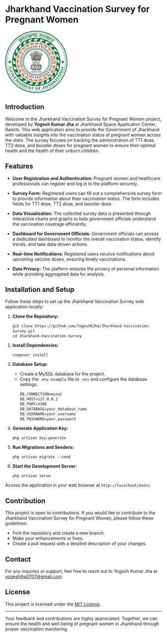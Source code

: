# Jharkhand Vaccination Survey for Pregnant Women



![Jharkhand Government Logo](assets/img/logo1.png)


## Introduction

Welcome to the Jharkhand Vaccination Survey for Pregnant Women project, developed by **Yogesh Kumar Jha** at Jharkhand Space Application Center, Ranchi. This web application aims to provide the Government of Jharkhand with valuable insights into the vaccination status of pregnant women across the state. The survey focuses on tracking the administration of TT1 dose, TT2 dose, and booster doses for pregnant women to ensure their optimal health and the health of their unborn children.

## Features

- **User Registration and Authentication:** Pregnant women and healthcare professionals can register and log in to the platform securely.

- **Survey Form:** Registered users can fill out a comprehensive survey form to provide information about their vaccination status. The form includes fields for TT1 dose, TT2 dose, and booster dose.

- **Data Visualization:** The collected survey data is presented through interactive charts and graphs to help government officials understand the vaccination coverage efficiently.

- **Dashboard for Government Officials:** Government officials can access a dedicated dashboard to monitor the overall vaccination status, identify trends, and take data-driven actions.

- **Real-time Notifications:** Registered users receive notifications about upcoming vaccine doses, ensuring timely vaccinations.

- **Data Privacy:** The platform ensures the privacy of personal information while providing aggregated data for analysis.

## Installation and Setup

Follow these steps to set up the Jharkhand Vaccination Survey web application locally:

1. **Clone the Repository:**
   ```
   git clone https://github.com/YogeshKJha/Jharkhand-Vaccination-Survey.git
   cd Jharkhand-Vaccination-Survey
   ```

2. **Install Dependencies:**
   ```
   composer install
   ```

3. **Database Setup:**
   - Create a MySQL database for the project.
   - Copy the `.env.example` file to `.env` and configure the database settings:
     ```
     DB_CONNECTION=mysql
     DB_HOST=127.0.0.1
     DB_PORT=3306
     DB_DATABASE=your_database_name
     DB_USERNAME=your_username
     DB_PASSWORD=your_password
     ```

4. **Generate Application Key:**
   ```
   php artisan key:generate
   ```

5. **Run Migrations and Seeders:**
   ```
   php artisan migrate --seed
   ```

6. **Start the Development Server:**
   ```
   php artisan serve
   ```

Access the application in your web browser at `http://localhost/main/`.

## Contribution

This project is open to contributions. If you would like to contribute to the Jharkhand Vaccination Survey for Pregnant Women, please follow these guidelines:
- Fork the repository and create a new branch.
- Make your enhancements or fixes.
- Create a pull request with a detailed description of your changes.

## Contact

For any inquiries or support, feel free to reach out to Yogesh Kumar Jha at yogeshjha0707@gmail.com.

## License

This project is licensed under the [MIT License](LICENSE).

---

Your feedback and contributions are highly appreciated. Together, we can ensure the health and well-being of pregnant women in Jharkhand through proper vaccination monitoring.

